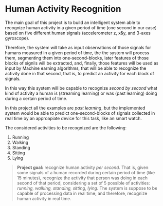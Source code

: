 # **Human Activity Recognition**

The main goal of this project is to build an intelligent system able to recognize human activity in a given period of time (one second in our case) based on five different human signals (accelerometer z, x&y, and 3-axes gyroscope).

Therefore, the system will take  as input observations of those signals for humans measured in a given period of time, the the system will process them, segmenting them into one-second-blocks, later features of those blocks of signils will be extracted, and, finally, those features will be used as input by Machine earning algorithms, that will be able to recognize the activity done in that second, that is, to predict an activity for each block of signals.

In this way this system will be capable to recognize *second by second* what kind of activity a human is (streaming learning) or was (past learning) doing during a certain period of time.

In this project all the examples are *past learning*, but the implemented system would be able to predict one-second-blocks of signals collected in real time by an approapiate device for this task, like an smart watch.

The considered activities to be recognized are the following:

1. Running
2. Walking
3. Standing
4. Sitting
5. Lying

>**Project goal:** recognize human activity *per second*. That is, given some signals of a human recorded during certain period of time (like 15 minutes), recognize the activity that person was doing in each second of that period, considering a set of 5 possible of activities: *running, walking, standing, sitting, lying*. The system is suppose to be capable of processing data in real time, and therefore, recognize human activity in real time.


```{tableofcontents}
```
